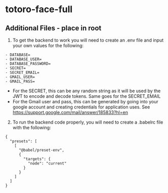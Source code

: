 # totoro-face-full

## Additional Files - place in root

1. To get the backend to work you will need to create an .env file and input your own values for the following: 
```
- DATABASE=
- DATABASE_USER=
- DATABASE_PASSWORD=
- SECRET=
- SECRET_EMAIL=
- GMAIL_USER=
- GMAIL_PASS=
```
- For the SECRET, this can be any random string as it will be used by the JWT to encode and decode tokens. Same goes for the SECRET_EMAIL 
- For the Gmail user and pass, this can be generated by going into your google account and creating credentials for application uses. See https://support.google.com/mail/answer/185833?hl=en

2. To run the backend code properly, you will need to create a .babelrc file with the following:
```
{
  "presets": [
    [
      "@babel/preset-env",
      {
        "targets": {
          "node": "current"
        }
      }
    ]
  ]
}
```
